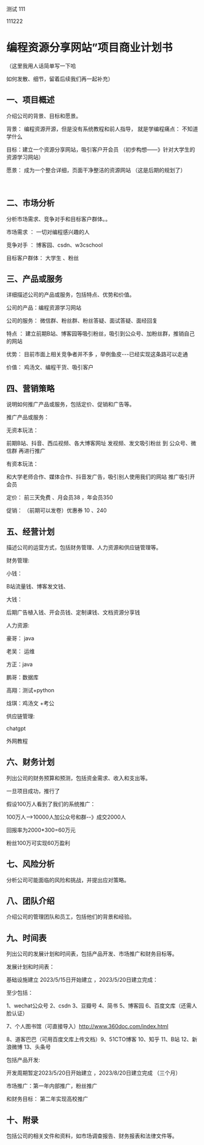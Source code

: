 测试
111


111222



# 编程资源分享网站”项目商业计划书

（这里我用人话简单写一下哈

如何发散、细节，留着后续我们再一起补充）





## 一、项目概述

介绍公司的背景、目标和愿景。

背景： 编程资源开源，但是没有系统教程和前人指导，  就是学编程痛点：     不知道学什么

目标：建立一个资源分享网站，吸引客户开会员       （初步构想——》针对大学生的资源学习网站）

愿景： 成为一个整合详细，页面干净整洁的资源网站      （这是后期的规划了）



​		



## 二、市场分析

分析市场需求、竞争对手和目标客户群体。。

市场需求 ： 一切对编程感兴趣的人

竞争对手 ： 博客园、csdn、w3cschool

目标客户群体： 大学生 、粉丝









## 三、产品或服务

详细描述公司的产品或服务，包括特点、优势和价值。

公司的产品：编程资源学习网站

公司的服务： 微信群、粉丝群、粉丝答疑、面试答疑、面经回复

特点 ：  建立前期B站、博客园等吸引粉丝，吸引到公众号、加粉丝群，推销自己的网站

优势： 目前市面上相关竞争者并不多  ，举例鱼皮---已经实现这条路可以走通

价值： 鸡汤文、编程干货、吸引客户





## 四、营销策略

说明如何推广产品或服务，包括定价、促销和广告等。

推广产品或服务：

无资本玩法：

 前期B站、抖音、西瓜视频、各大博客网址    发视频、发文吸引粉丝  到 公众号、微信群  再进行推广

有资本玩法：

和大学老师合作、媒体合作、抖音发广告，吸引别人使用我们的网站 推广吸引开会员





定价： 前三天免费 、月会员38 ，年会员350  



促销：  （前期可以发卷）优惠券   10 、240 









## 五、经营计划

描述公司的运营方式，包括财务管理、人力资源和供应链管理等。



财务管理:

小钱：

B站流量钱、博客发文钱、

大钱：

后期广告植入钱、开会员钱、定制课钱、文档资源分享钱

人力资源:

豪哥： java

老吴： 运维

方正：java

鹏哥：数据库

高翔：测试+python

焓琪：鸡汤文 +考公







供应链管理:

chatgpt 

外网教程











## 六、财务计划

列出公司的财务预算和预测，包括资金需求、收入和支出等。



一旦项目成功，推行了

假设100万人看到了我们的系统推广：

100万人-->10000人加公众号和群--》成交2000人



回报率为2000*300=60万元

粉丝100万可实现60万盈利











## 七、风险分析

分析公司可能面临的风险和挑战，并提出应对策略。





## 八、团队介绍

介绍公司的管理团队和员工，包括他们的背景和经验。







## 九、时间表

列出公司的发展计划和时间表，包括产品开发、市场推广和财务目标等。

发展计划和时间表：

基础设施建立 2023/5/15日开始建立 ，2023/5/20日建立完成：

至少包括：

1、wechat公众号  2、csdn   3、豆瓣号  4、简书  5、博客园   6、百度文库（还需人脸认证）

7、个人图书馆（可直接导入）http://www.360doc.com/index.html

8、道客巴巴（可用百度文库上传文档）9、51CTO博客  10、知乎  11、B站  12、新浪微博  13、头条号



包括产品开发:



开发周期暂定2023/5/20日开始建立 ，2023/8/20日建立完成  （三个月）



市场推广：第一年内部推广，粉丝推广



和财务目标： 第二年实现高校推广





## 十、附录

包括公司的相关文件和资料，如市场调查报告、财务报表和法律文件等。





